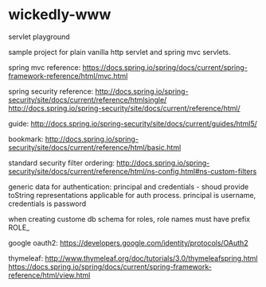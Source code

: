 # wickedly-www
servlet playground

sample project for plain vanilla http servlet and spring mvc servlets.

spring mvc reference:
https://docs.spring.io/spring/docs/current/spring-framework-reference/html/mvc.html


spring security reference:
http://docs.spring.io/spring-security/site/docs/current/reference/htmlsingle/
http://docs.spring.io/spring-security/site/docs/current/reference/html/

guide:
http://docs.spring.io/spring-security/site/docs/current/guides/html5/

bookmark:
http://docs.spring.io/spring-security/site/docs/current/reference/html/basic.html

standard security filter ordering:
http://docs.spring.io/spring-security/site/docs/current/reference/html/ns-config.html#ns-custom-filters

generic data for authentication: principal and credentials - shoud provide toString representations
applicable for auth process.
principal is username, credentials is password

when creating custome db schema for roles, role names must have prefix ROLE_

google oauth2:
https://developers.google.com/identity/protocols/OAuth2

thymeleaf:
http://www.thymeleaf.org/doc/tutorials/3.0/thymeleafspring.html
https://docs.spring.io/spring/docs/current/spring-framework-reference/html/view.html

